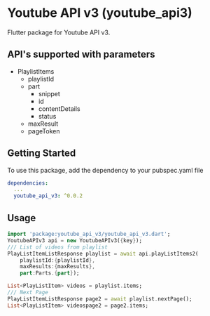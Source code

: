 # Youtube API v3 (youtube_api3)

Flutter package for Youtube API v3.

## API's supported with parameters

* PlaylistItems
  * playlistId
  * part
    * snippet
    * id
    * contentDetails
    * status
  * maxResult
  * pageToken

## Getting Started

To use this package, add the dependency to your pubspec.yaml file

```yaml
dependencies:
  ...
  youtube_api_v3: ^0.0.2
```

## Usage

```dart
import 'package:youtube_api_v3/youtube_api_v3.dart';
YoutubeAPIv3 api = new YoutubeAPIv3({key});
/// List of videos from playlist
PlayListItemListResponse playlist = await api.playListItems2(
    playlistId:{playlistId},
    maxResults:{maxResults},
    part:Parts.{part});

List<PlayListItem> videos = playlist.items;
/// Next Page
PlayListItemListResponse page2 = await playlist.nextPage();
List<PlayListItem> videospage2 = page2.items;
```
